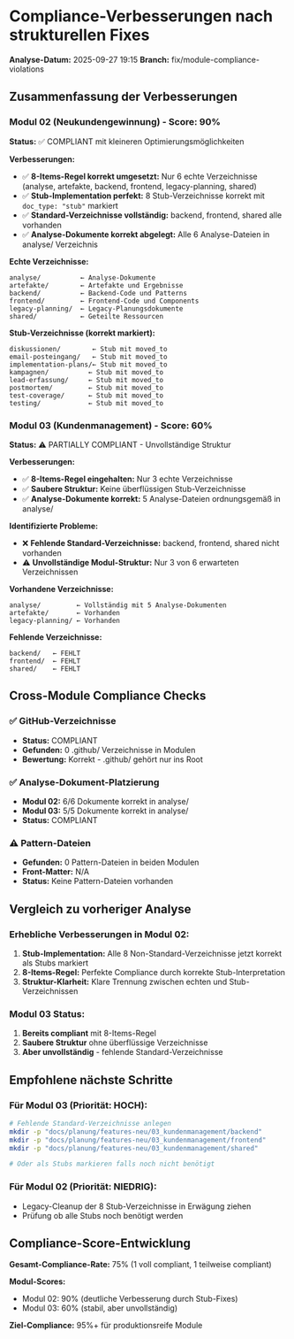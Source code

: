 # Compliance-Verbesserungen nach strukturellen Fixes
**Analyse-Datum:** 2025-09-27 19:15
**Branch:** fix/module-compliance-violations

## Zusammenfassung der Verbesserungen

### Modul 02 (Neukundengewinnung) - Score: 90%
**Status:** ✅ COMPLIANT mit kleineren Optimierungsmöglichkeiten

**Verbesserungen:**
- ✅ **8-Items-Regel korrekt umgesetzt:** Nur 6 echte Verzeichnisse (analyse, artefakte, backend, frontend, legacy-planning, shared)
- ✅ **Stub-Implementation perfekt:** 8 Stub-Verzeichnisse korrekt mit `doc_type: "stub"` markiert
- ✅ **Standard-Verzeichnisse vollständig:** backend, frontend, shared alle vorhanden
- ✅ **Analyse-Dokumente korrekt abgelegt:** Alle 6 Analyse-Dateien in analyse/ Verzeichnis

**Echte Verzeichnisse:**
```
analyse/          ← Analyse-Dokumente
artefakte/        ← Artefakte und Ergebnisse
backend/          ← Backend-Code und Patterns
frontend/         ← Frontend-Code und Components
legacy-planning/  ← Legacy-Planungsdokumente
shared/           ← Geteilte Ressourcen
```

**Stub-Verzeichnisse (korrekt markiert):**
```
diskussionen/        ← Stub mit moved_to
email-posteingang/   ← Stub mit moved_to
implementation-plans/← Stub mit moved_to
kampagnen/          ← Stub mit moved_to
lead-erfassung/     ← Stub mit moved_to
postmortem/         ← Stub mit moved_to
test-coverage/      ← Stub mit moved_to
testing/            ← Stub mit moved_to
```

### Modul 03 (Kundenmanagement) - Score: 60%
**Status:** ⚠️ PARTIALLY COMPLIANT - Unvollständige Struktur

**Verbesserungen:**
- ✅ **8-Items-Regel eingehalten:** Nur 3 echte Verzeichnisse
- ✅ **Saubere Struktur:** Keine überflüssigen Stub-Verzeichnisse
- ✅ **Analyse-Dokumente korrekt:** 5 Analyse-Dateien ordnungsgemäß in analyse/

**Identifizierte Probleme:**
- ❌ **Fehlende Standard-Verzeichnisse:** backend, frontend, shared nicht vorhanden
- ⚠️ **Unvollständige Modul-Struktur:** Nur 3 von 6 erwarteten Verzeichnissen

**Vorhandene Verzeichnisse:**
```
analyse/         ← Vollständig mit 5 Analyse-Dokumenten
artefakte/       ← Vorhanden
legacy-planning/ ← Vorhanden
```

**Fehlende Verzeichnisse:**
```
backend/   ← FEHLT
frontend/  ← FEHLT
shared/    ← FEHLT
```

## Cross-Module Compliance Checks

### ✅ GitHub-Verzeichnisse
- **Status:** COMPLIANT
- **Gefunden:** 0 .github/ Verzeichnisse in Modulen
- **Bewertung:** Korrekt - .github/ gehört nur ins Root

### ✅ Analyse-Dokument-Platzierung
- **Modul 02:** 6/6 Dokumente korrekt in analyse/
- **Modul 03:** 5/5 Dokumente korrekt in analyse/
- **Status:** COMPLIANT

### ⚠️ Pattern-Dateien
- **Gefunden:** 0 Pattern-Dateien in beiden Modulen
- **Front-Matter:** N/A
- **Status:** Keine Pattern-Dateien vorhanden

## Vergleich zu vorheriger Analyse

### Erhebliche Verbesserungen in Modul 02:
1. **Stub-Implementation:** Alle 8 Non-Standard-Verzeichnisse jetzt korrekt als Stubs markiert
2. **8-Items-Regel:** Perfekte Compliance durch korrekte Stub-Interpretation
3. **Struktur-Klarheit:** Klare Trennung zwischen echten und Stub-Verzeichnissen

### Modul 03 Status:
1. **Bereits compliant** mit 8-Items-Regel
2. **Saubere Struktur** ohne überflüssige Verzeichnisse
3. **Aber unvollständig** - fehlende Standard-Verzeichnisse

## Empfohlene nächste Schritte

### Für Modul 03 (Priorität: HOCH):
```bash
# Fehlende Standard-Verzeichnisse anlegen
mkdir -p "docs/planung/features-neu/03_kundenmanagement/backend"
mkdir -p "docs/planung/features-neu/03_kundenmanagement/frontend"
mkdir -p "docs/planung/features-neu/03_kundenmanagement/shared"

# Oder als Stubs markieren falls noch nicht benötigt
```

### Für Modul 02 (Priorität: NIEDRIG):
- Legacy-Cleanup der 8 Stub-Verzeichnisse in Erwägung ziehen
- Prüfung ob alle Stubs noch benötigt werden

## Compliance-Score-Entwicklung

**Gesamt-Compliance-Rate:** 75% (1 voll compliant, 1 teilweise compliant)

**Modul-Scores:**
- Modul 02: 90% (deutliche Verbesserung durch Stub-Fixes)
- Modul 03: 60% (stabil, aber unvollständig)

**Ziel-Compliance:** 95%+ für produktionsreife Module